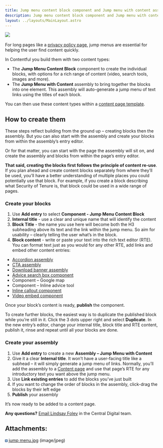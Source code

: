 ```yaml
---
title: Jump menu content block component and Jump menu with content assembly
description: Jump menu content block component and Jump menu with content assembly
layout: ../layouts/MainLayout.astro
---
```


![](attachments/191561833/199361609.jpg?width=448)

For long pages like a [privacy policy page](https://england.shelter.org.uk/contact_us/privacy), jump menus are essential for helping the user find content quickly.

In Contentful you build them with two content types:

- The **Jump Menu Content Block** component to create the individual blocks, with options for a rich range of content (video, search tools, images and more).
- The **Jump Menu with Content** assembly to bring together the blocks into one element. This assembly will auto-generate a jump menu of text links using the titles of each block.

You can then use these content types within a [content page template](https://shelteruk.atlassian.net/wiki/spaces/CDP/pages/191168513/Content+page+template).

## **How to create them**

These steps reflect building from the ground up – creating blocks then the assembly. But you can also start with the assembly and create your blocks from within the assembly’s entry editor.

Or for that matter, you can start with the page the assembly will sit on, and create the assembly and blocks from within the page’s entry editor.

**That said, creating the blocks first follows the principle of content re-use**. If you plan ahead and create content blocks separately from where they’ll be used, you’ll have a better understanding of multiple places you could potentially use that block. For example, if you create a block describing what Security of Tenure is, that block could be used in a wide range of pages.

### **Create your blocks**

1.  Use **Add entry** to select **Component - Jump Menu Content Block**
2.  **Internal title** - use a clear and unique name that will identify the content
3.  **Block Title** - the name you use here will become both the H3 subheading above its text and the link within the jump menu. So aim for usability – clearly telling the user what’s in the block.
4.  **Block content** \- write or paste your text into the rich text editor (RTE). You can format text just as you would for any other RTE, add links and embed other content entries:

- [Accordion assembly](https://shelteruk.atlassian.net/wiki/spaces/CDP/pages/191170123/Accordion+component+and+Accordion+assemblies)
- [CTA assembly](https://shelteruk.atlassian.net/wiki/spaces/CDP/pages/199295203/CTA+assembly+and+Standard+CTA+component)
- [Download banner assembly](https://shelteruk.atlassian.net/wiki/spaces/CDP/pages/191235361/Download+CTA+component+and+Download+banner+assembly)
- [Advice search box component](https://shelteruk.atlassian.net/wiki/spaces/CDP/pages/191170226/Advice+search+box+component)
- Component – Google map
- Component – Inline advice tool
- [Inline callout component](https://shelteruk.atlassian.net/wiki/spaces/CDP/pages/191267324/Inline+callout+component)
- [Video embed component](https://shelteruk.atlassian.net/wiki/spaces/CDP/pages/191170966/Video+embed+component)

Once your block’s content is ready, **publish** the component.

To create further blocks, the easiest way is to duplicate the published block while you’re still in it. Click the 3 dots upper right and select **Duplicate**. In the new entry’s editor, change your internal title, block title and RTE content, publish it, rinse and repeat until all your blocks are done.

### **Create your assembly**

1.  Use **Add entry** to create a new **Assembly – Jump Menu with Content**
2.  Give it a clear **Internal title**. It won’t have a user-facing title like a subhead – it will simply generate a jump menu of links. Normally, you’ll add the assembly to a [Content page](https://shelteruk.atlassian.net/wiki/spaces/CDP/pages/191168513/Content+page+template) and use that page’s RTE for any introductory text you want above the jump menu.
3.  Use **Link existing entries** to add the blocks you’ve just built
4.  If you want to change the order of blocks in the assembly, click-drag the blocks by their left edge
5.  **Publish** your assembly

It’s now ready to be added to a content page.

**Any questions?** [Email Lindsay Foley](mailto:lindsay_foley@shelter.org.uk) in the Central Digital team.

## Attachments:

![](images/icons/bullet_blue.gif) [jump menu.jpg](attachments/191561833/199361609.jpg) (image/jpeg)
